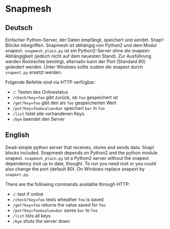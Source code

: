 Snapmesh
========

Deutsch
-------
Einfacher Python-Server, der Daten empfängt, speichert und sendet. Snap!-Blöcke inbegriffen.
Snapmesh ist abhängig von Python2 und dem Modul snapext. `snapmesh_plain.py` ist ein Python2-Server ohne die snapext-Abhängigkeit (jedoch nicht auf dem neuesten Stand).
Zur Ausführung werden Rootrechte benötigt, alternativ kann der Port (Standard 80) geändert werden.
Unter Windows sollte zudem die snapext durch `snapext.py` ersetzt werden.

Folgende Befehle sind via HTTP verfügbar:
  * `/`: Testen des Onlinestatus
  * `/check?key=foo` gibt zurück, ob `foo` gespeichert ist
  * `/get?key=foo` gibt den als `foo` gespeicherten Wert
  * `/put?key=foo&value=bar` speichert `bar` in `foo`
  * `/list` listet alle vorhandenen Keys
  * `/bye` beendet den Server

English
-------

Dead-simple python server that receives, stores and sends data. Snap! blocks included.
Snapmesh depends on Python2 and the python module snapext. `snapmesh_plain.py` ist a Python2 server without the snapext dependency (not up to date, though).
To run you need root or you could also change the port (default 80).
On Windows replace snapext by `snapext.py`.

There are the following commands available through HTTP:
  * `/`: test if online
  * `/check?key=foo` tests wheather `foo` is saved
  * `/get?key=foo` returns the value saved for `foo`
  * `/put?key=foo&value=bar` saves `bar` to `foo`
  * `/list` lists all keys
  * `/bye` shuts the server down
